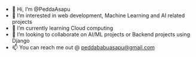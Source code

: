 - 👋 Hi, I’m @PeddaAsapu
- 👀 I’m interested in web development, Machine Learning and AI related projects
- 🌱 I’m currently learning Cloud computing
- 💞️ I’m looking to collaborate on AI/ML projects or Backend projects using Django
- 📫 You can reach me out @ peddababuasapu@gmail.com

